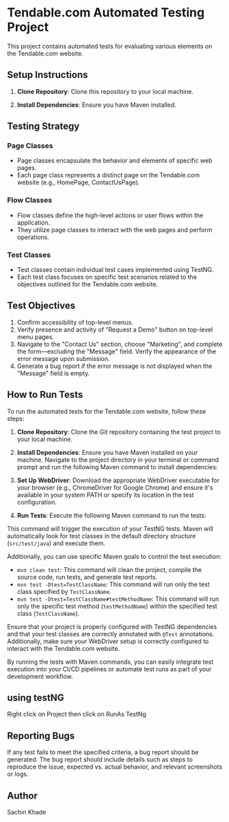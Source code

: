 # Tendable.com Automated Testing Project

This project contains automated tests for evaluating various elements on the Tendable.com website.

## Setup Instructions

1. **Clone Repository**: Clone this repository to your local machine.

2. **Install Dependencies**: Ensure you have Maven installed.

   
## Testing Strategy

### Page Classes
- Page classes encapsulate the behavior and elements of specific web pages.
- Each page class represents a distinct page on the Tendable.com website (e.g., HomePage, ContactUsPage).

### Flow Classes
- Flow classes define the high-level actions or user flows within the application.
- They utilize page classes to interact with the web pages and perform operations.

### Test Classes
- Test classes contain individual test cases implemented using TestNG.
- Each test class focuses on specific test scenarios related to the objectives outlined for the Tendable.com website.

## Test Objectives
1. Confirm accessibility of top-level menus.
2. Verify presence and activity of "Request a Demo" button on top-level menu pages.
3. Navigate to the "Contact Us" section, choose "Marketing", and complete the form—excluding the "Message" field. Verify the appearance of the error message upon submission.
4. Generate a bug report if the error message is not displayed when the "Message" field is empty.
## How to Run Tests

To run the automated tests for the Tendable.com website, follow these steps:

1. **Clone Repository**: Clone the Git repository containing the test project to your local machine.

2. **Install Dependencies**: Ensure you have Maven installed on your machine. Navigate to the project directory in your terminal or command prompt and run the following Maven command to install dependencies:

3. **Set Up WebDriver**: Download the appropriate WebDriver executable for your browser (e.g., ChromeDriver for Google Chrome) and ensure it's available in your system PATH or specify its location in the test configuration.

4. **Run Tests**: Execute the following Maven command to run the tests:


This command will trigger the execution of your TestNG tests. Maven will automatically look for test classes in the default directory structure (`src/test/java`) and execute them.

Additionally, you can use specific Maven goals to control the test execution:
- `mvn clean test`: This command will clean the project, compile the source code, run tests, and generate test reports.
- `mvn test -Dtest=TestClassName`: This command will run only the test class specified by `TestClassName`.
- `mvn test -Dtest=TestClassName#testMethodName`: This command will run only the specific test method (`testMethodName`) within the specified test class (`TestClassName`).

Ensure that your project is properly configured with TestNG dependencies and that your test classes are correctly annotated with `@Test` annotations. Additionally, make sure your WebDriver setup is correctly configured to interact with the Tendable.com website.

By running the tests with Maven commands, you can easily integrate test execution into your CI/CD pipelines or automate test runs as part of your development workflow.

## using testNG 
Right click on Project then click on RunAs TestNg
## Reporting Bugs
If any test fails to meet the specified criteria, a bug report should be generated. The bug report should include details such as steps to reproduce the issue, expected vs. actual behavior, and relevant screenshots or logs.

## Author
Sachin Khade



